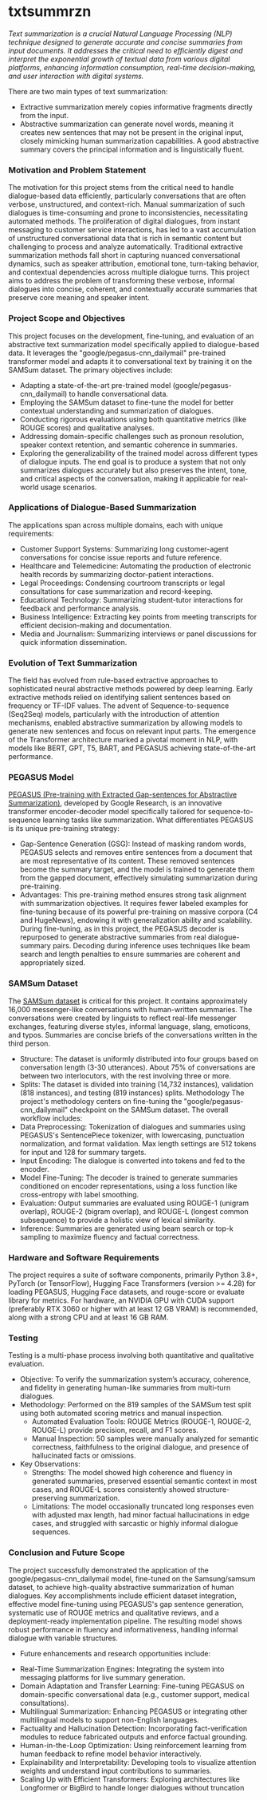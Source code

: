 # txtsummrzn

_Text summarization is a crucial Natural Language Processing (NLP) technique designed to generate accurate and concise summaries from input documents. It addresses the critical need to efficiently digest and interpret the exponential growth of textual data from various digital platforms, enhancing information consumption, real-time decision-making, and user interaction with digital systems._

There are two main types of text summarization:
* Extractive summarization merely copies informative fragments directly from the input.
* Abstractive summarization can generate novel words, meaning it creates new sentences that may not be present in the original input, closely mimicking human summarization capabilities. A good abstractive summary covers the principal information and is linguistically fluent.

### Motivation and Problem Statement 
The motivation for this project stems from the critical need to handle dialogue-based data efficiently, particularly conversations that are often verbose, unstructured, and context-rich. Manual summarization of such dialogues is time-consuming and prone to inconsistencies, necessitating automated methods. The proliferation of digital dialogues, from instant messaging to customer service interactions, has led to a vast accumulation of unstructured conversational data that is rich in semantic content but challenging to process and analyze automatically.
Traditional extractive summarization methods fall short in capturing nuanced conversational dynamics, such as speaker attribution, emotional tone, turn-taking behavior, and contextual dependencies across multiple dialogue turns. This project aims to address the problem of transforming these verbose, informal dialogues into concise, coherent, and contextually accurate summaries that preserve core meaning and speaker intent.

### Project Scope and Objectives 
This project focuses on the development, fine-tuning, and evaluation of an abstractive text summarization model specifically applied to dialogue-based data. It leverages the "google/pegasus-cnn_dailymail" pre-trained transformer model and adapts it to conversational text by training it on the SAMSum dataset.
The primary objectives include:
* Adapting a state-of-the-art pre-trained model (google/pegasus-cnn_dailymail) to handle conversational data.
* Employing the SAMSum dataset to fine-tune the model for better contextual understanding and summarization of dialogues.
* Conducting rigorous evaluations using both quantitative metrics (like ROUGE scores) and qualitative analyses.
* Addressing domain-specific challenges such as pronoun resolution, speaker context retention, and semantic coherence in summaries.
* Exploring the generalizability of the trained model across different types of dialogue inputs.
The end goal is to produce a system that not only summarizes dialogues accurately but also preserves the intent, tone, and critical aspects of the conversation, making it applicable for real-world usage scenarios.

### Applications of Dialogue-Based Summarization
The applications span across multiple domains, each with unique requirements:
* Customer Support Systems: Summarizing long customer-agent conversations for concise issue reports and future reference.
* Healthcare and Telemedicine: Automating the production of electronic health records by summarizing doctor-patient interactions.
* Legal Proceedings: Condensing courtroom transcripts or legal consultations for case summarization and record-keeping.
* Educational Technology: Summarizing student-tutor interactions for feedback and performance analysis.
* Business Intelligence: Extracting key points from meeting transcripts for efficient decision-making and documentation.
* Media and Journalism: Summarizing interviews or panel discussions for quick information dissemination.

### Evolution of Text Summarization
The field has evolved from rule-based extractive approaches to sophisticated neural abstractive methods powered by deep learning. Early extractive methods relied on identifying salient sentences based on frequency or TF-IDF values. The advent of Sequence-to-sequence (Seq2Seq) models, particularly with the introduction of attention mechanisms, enabled abstractive summarization by allowing models to generate new sentences and focus on relevant input parts. The emergence of the Transformer architecture marked a pivotal moment in NLP, with models like BERT, GPT, T5, BART, and PEGASUS achieving state-of-the-art performance.

### PEGASUS Model 
[PEGASUS (Pre-training with Extracted Gap-sentences for Abstractive Summarization)](https://huggingface.co/google/pegasus-cnn_dailymail), developed by Google Research, is an innovative transformer encoder-decoder model specifically tailored for sequence-to-sequence learning tasks like summarization. What differentiates PEGASUS is its unique pre-training strategy:
* Gap-Sentence Generation (GSG): Instead of masking random words, PEGASUS selects and removes entire sentences from a document that are most representative of its content. These removed sentences become the summary target, and the model is trained to generate them from the gapped document, effectively simulating summarization during pre-training.
* Advantages: This pre-training method ensures strong task alignment with summarization objectives. It requires fewer labeled examples for fine-tuning because of its powerful pre-training on massive corpora (C4 and HugeNews), endowing it with generalization ability and scalability.
During fine-tuning, as in this project, the PEGASUS decoder is repurposed to generate abstractive summaries from real dialogue-summary pairs. Decoding during inference uses techniques like beam search and length penalties to ensure summaries are coherent and appropriately sized.

### SAMSum Dataset 
The [SAMSum dataset](https://huggingface.co/datasets/Samsung/samsum) is critical for this project. It contains approximately 16,000 messenger-like conversations with human-written summaries. The conversations were created by linguists to reflect real-life messenger exchanges, featuring diverse styles, informal language, slang, emoticons, and typos. Summaries are concise briefs of the conversations written in the third person.
* Structure: The dataset is uniformly distributed into four groups based on conversation length (3-30 utterances). About 75% of conversations are between two interlocutors, with the rest involving three or more.
* Splits: The dataset is divided into training (14,732 instances), validation (818 instances), and testing (819 instances) splits.
Methodology The project's methodology centers on fine-tuning the "google/pegasus-cnn_dailymail" checkpoint on the SAMSum dataset. The overall workflow includes:
* Data Preprocessing: Tokenization of dialogues and summaries using PEGASUS's SentencePiece tokenizer, with lowercasing, punctuation normalization, and format validation. Max length settings are 512 tokens for input and 128 for summary targets.
* Input Encoding: The dialogue is converted into tokens and fed to the encoder.
* Model Fine-Tuning: The decoder is trained to generate summaries conditioned on encoder representations, using a loss function like cross-entropy with label smoothing.
* Evaluation: Output summaries are evaluated using ROUGE-1 (unigram overlap), ROUGE-2 (bigram overlap), and ROUGE-L (longest common subsequence) to provide a holistic view of lexical similarity.
* Inference: Summaries are generated using beam search or top-k sampling to maximize fluency and factual correctness.

### Hardware and Software Requirements
The project requires a suite of software components, primarily Python 3.8+, PyTorch (or TensorFlow), Hugging Face Transformers (version >= 4.28) for loading PEGASUS, Hugging Face datasets, and rouge-score or evaluate library for metrics. For hardware, an NVIDIA GPU with CUDA support (preferably RTX 3060 or higher with at least 12 GB VRAM) is recommended, along with a strong CPU and at least 16 GB RAM.

### Testing
Testing is a multi-phase process involving both quantitative and qualitative evaluation.
* Objective: To verify the summarization system’s accuracy, coherence, and fidelity in generating human-like summaries from multi-turn dialogues.
* Methodology: Performed on the 819 samples of the SAMSum test split using both automated scoring metrics and manual inspection.
    * Automated Evaluation Tools: ROUGE Metrics (ROUGE-1, ROUGE-2, ROUGE-L) provide precision, recall, and F1 scores.
    * Manual Inspection: 50 samples were manually analyzed for semantic correctness, faithfulness to the original dialogue, and presence of hallucinated facts or omissions.
* Key Observations:
    * Strengths: The model showed high coherence and fluency in generated summaries, preserved essential semantic context in most cases, and ROUGE-L scores consistently showed structure-preserving summarization.
    * Limitations: The model occasionally truncated long responses even with adjusted max length, had minor factual hallucinations in edge cases, and struggled with sarcastic or highly informal dialogue sequences.
    
### Conclusion and Future Scope 
The project successfully demonstrated the application of the google/pegasus-cnn_dailymail model, fine-tuned on the Samsung/samsum dataset, to achieve high-quality abstractive summarization of human dialogues. Key accomplishments include efficient dataset integration, effective model fine-tuning using PEGASUS's gap sentence generation, systematic use of ROUGE metrics and qualitative reviews, and a deployment-ready implementation pipeline. The resulting model shows robust performance in fluency and informativeness, handling informal dialogue with variable structures.

- Future enhancements and research opportunities include:
* Real-Time Summarization Engines: Integrating the system into messaging platforms for live summary generation.
* Domain Adaptation and Transfer Learning: Fine-tuning PEGASUS on domain-specific conversational data (e.g., customer support, medical consultations).
* Multilingual Summarization: Enhancing PEGASUS or integrating other multilingual models to support non-English languages.
* Factuality and Hallucination Detection: Incorporating fact-verification modules to reduce fabricated outputs and enforce factual grounding.
* Human-in-the-Loop Optimization: Using reinforcement learning from human feedback to refine model behavior interactively.
* Explainability and Interpretability: Developing tools to visualize attention weights and understand input contributions to summaries.
* Scaling Up with Efficient Transformers: Exploring architectures like Longformer or BigBird to handle longer dialogues without truncation
